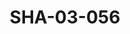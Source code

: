 ---
pid: SHA-03-056
title: SHA-03-056
language: en
original_label: 
rights: Sharhabil Ahmed
location_of_original: Sharhabil Ahmed
photographer_or_studio: 
scanned_from: photograph 10.5 by 15.6
_date: '1993'
location: Khartoum, Hilton
description: Sharhabil Ahmed with friends including Kamil Hussain and Adam Khalil
additional_notes: 
permission_display: 'yes'
on_server: 'no'
on_website: 'no'
permalink: /photopages/en/SHA-03-056
layout: photo-page
---